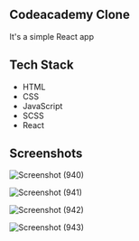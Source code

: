 ## Codeacademy Clone

It's a simple React app

## Tech Stack
- HTML
- CSS
- JavaScript
- SCSS
- React

## Screenshots

![Screenshot (940)](https://user-images.githubusercontent.com/73753957/166501393-9804a189-b051-46ed-b8ba-143d29897fd8.png)

![Screenshot (941)](https://user-images.githubusercontent.com/73753957/166501410-c5af7d1f-ba39-4830-8c03-d95e21f9513a.png)

![Screenshot (942)](https://user-images.githubusercontent.com/73753957/166501422-0ae1d510-48ae-4e6f-ae28-62179412716f.png)

![Screenshot (943)](https://user-images.githubusercontent.com/73753957/166501437-a5717fa2-21be-4689-be4b-db7d54f97eb2.png)
